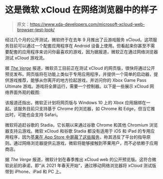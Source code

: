 # 这是微软 xCloud 在网络浏览器中的样子

> 原文：<https://www.xda-developers.com/microsoft-xcloud-web-browser-test-look/>

经过几个月的公开测试，微软终于在去年 9 月推出了云游戏服务 xCloud。这项服务目前可以通过一个配套应用程序在 Android 设备上使用。但看起来你甚至不需要配套的应用程序来访问你最喜欢的游戏，因为据报道，微软正在通过网络浏览器测试 xCloud 游戏流。

据 [*The Verge*](https://www.theverge.com/2021/2/15/22283739/microsoft-xcloud-web-screenshots-cloud-gaming-streaming-browser-features) 报道，微软员工目前正在测试 xCloud 的网页版，很快将通过公开预览发布。网页版将在功能上类似于专用应用程序，并提供一个简单的启动器，提供游戏推荐，能够从你离开的地方捡起游戏，并访问你的 Xbox Game Pass Ultimate 游戏。游戏将全屏运行，需要一个控制器。以下是一些展示 xCloud 网络界面外观的截图:

该报道还指出，微软正计划将网页版与 Windows 10 上的 Xbox 应用捆绑在一起。该服务目前只支持基于 Chrome 的浏览器，如 Chrome 和 Edge，但当它推出时，可能也会支持 Safari。

微软将追赶谷歌的 Stadia，它长期以来通过谷歌 Chrome 和其他 Chromium 浏览器支持云游戏。微软 xCloud 和谷歌 Stadia 都没有适用于 iOS 和 iPad 的专用应用程序，因为[苹果在 App Store 中屏蔽了这些服务](https://www.xda-developers.com/apple-blocks-microsoft-xcloud-google-stadia-app-store/)，称其违反了平台的指导原则。通过网络浏览器提供云游戏，微软将能够接触到苹果用户，而不必依赖于应用商店。

据 *The Verge* 报道，微软计划在春季推出 xCloud web 的公开预览版。这符合微软此前的承诺，即“从 2021 年春天开始”，通过移动网络浏览器将 xCloud 测试版带到 iPhone、iPad 和 PC 上。